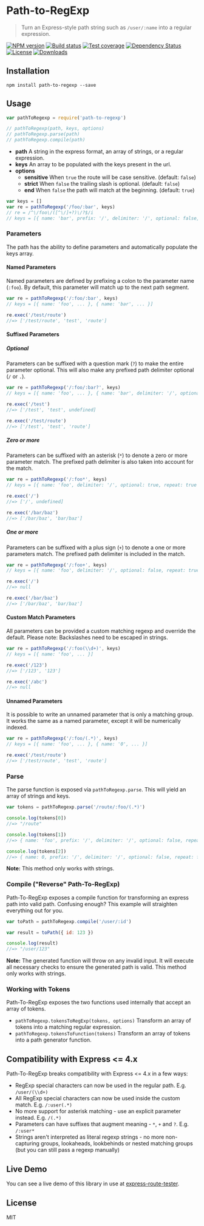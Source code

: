 # Path-to-RegExp

> Turn an Express-style path string such as `/user/:name` into a regular expression.

[![NPM version][npm-image]][npm-url]
[![Build status][travis-image]][travis-url]
[![Test coverage][coveralls-image]][coveralls-url]
[![Dependency Status][david-image]][david-url]
[![License][license-image]][license-url]
[![Downloads][downloads-image]][downloads-url]

## Installation

```
npm install path-to-regexp --save
```

## Usage

```javascript
var pathToRegexp = require('path-to-regexp')

// pathToRegexp(path, keys, options)
// pathToRegexp.parse(path)
// pathToRegexp.compile(path)
```

- **path** A string in the express format, an array of strings, or a regular expression.
- **keys** An array to be populated with the keys present in the url.
- **options**
  - **sensitive** When `true` the route will be case sensitive. (default: `false`)
  - **strict** When `false` the trailing slash is optional. (default: `false`)
  - **end** When `false` the path will match at the beginning. (default: `true`)

```javascript
var keys = []
var re = pathToRegexp('/foo/:bar', keys)
// re = /^\/foo\/([^\/]+?)\/?$/i
// keys = [{ name: 'bar', prefix: '/', delimiter: '/', optional: false, repeat: false, pattern: '[^\\/]+?' }]
```

### Parameters

The path has the ability to define parameters and automatically populate the keys array.

#### Named Parameters

Named parameters are defined by prefixing a colon to the parameter name (`:foo`). By default, this parameter will match up to the next path segment.

```js
var re = pathToRegexp('/:foo/:bar', keys)
// keys = [{ name: 'foo', ... }, { name: 'bar', ... }]

re.exec('/test/route')
//=> ['/test/route', 'test', 'route']
```

#### Suffixed Parameters

##### Optional

Parameters can be suffixed with a question mark (`?`) to make the entire parameter optional. This will also make any prefixed path delimiter optional (`/` or `.`).

```js
var re = pathToRegexp('/:foo/:bar?', keys)
// keys = [{ name: 'foo', ... }, { name: 'bar', delimiter: '/', optional: true, repeat: false }]

re.exec('/test')
//=> ['/test', 'test', undefined]

re.exec('/test/route')
//=> ['/test', 'test', 'route']
```

##### Zero or more

Parameters can be suffixed with an asterisk (`*`) to denote a zero or more parameter match. The prefixed path delimiter is also taken into account for the match.

```js
var re = pathToRegexp('/:foo*', keys)
// keys = [{ name: 'foo', delimiter: '/', optional: true, repeat: true }]

re.exec('/')
//=> ['/', undefined]

re.exec('/bar/baz')
//=> ['/bar/baz', 'bar/baz']
```

##### One or more

Parameters can be suffixed with a plus sign (`+`) to denote a one or more parameters match. The prefixed path delimiter is included in the match.

```js
var re = pathToRegexp('/:foo+', keys)
// keys = [{ name: 'foo', delimiter: '/', optional: false, repeat: true }]

re.exec('/')
//=> null

re.exec('/bar/baz')
//=> ['/bar/baz', 'bar/baz']
```

#### Custom Match Parameters

All parameters can be provided a custom matching regexp and override the default. Please note: Backslashes need to be escaped in strings.

```js
var re = pathToRegexp('/:foo(\\d+)', keys)
// keys = [{ name: 'foo', ... }]

re.exec('/123')
//=> ['/123', '123']

re.exec('/abc')
//=> null
```

#### Unnamed Parameters

It is possible to write an unnamed parameter that is only a matching group. It works the same as a named parameter, except it will be numerically indexed.

```js
var re = pathToRegexp('/:foo/(.*)', keys)
// keys = [{ name: 'foo', ... }, { name: '0', ... }]

re.exec('/test/route')
//=> ['/test/route', 'test', 'route']
```

### Parse

The parse function is exposed via `pathToRegexp.parse`. This will yield an array of strings and keys.

```js
var tokens = pathToRegexp.parse('/route/:foo/(.*)')

console.log(tokens[0])
//=> "/route"

console.log(tokens[1])
//=> { name: 'foo', prefix: '/', delimiter: '/', optional: false, repeat: false, pattern: '[^\\/]+?' }

console.log(tokens[2])
//=> { name: 0, prefix: '/', delimiter: '/', optional: false, repeat: false, pattern: '.*' }
```

**Note:** This method only works with strings.

### Compile ("Reverse" Path-To-RegExp)

Path-To-RegExp exposes a compile function for transforming an express path into valid path. Confusing enough? This example will straighten everything out for you.

```js
var toPath = pathToRegexp.compile('/user/:id')

var result = toPath({ id: 123 })

console.log(result)
//=> "/user/123"
```

**Note:** The generated function will throw on any invalid input. It will execute all necessary checks to ensure the generated path is valid. This method only works with strings.

### Working with Tokens

Path-To-RegExp exposes the two functions used internally that accept an array of tokens.

* `pathToRegexp.tokensToRegExp(tokens, options)` Transform an array of tokens into a matching regular expression.
* `pathToRegexp.tokensToFunction(tokens)` Transform an array of tokens into a path generator function.

## Compatibility with Express <= 4.x

Path-To-RegExp breaks compatibility with Express <= 4.x in a few ways:

* RegExp special characters can now be used in the regular path. E.g. `/user/(\\d+)`
* All RegExp special characters can now be used inside the custom match. E.g. `/:user(.*)`
* No more support for asterisk matching - use an explicit parameter instead. E.g. `/(.*)`
* Parameters can have suffixes that augment meaning - `*`, `+` and `?`. E.g. `/:user*`
* Strings aren't interpreted as literal regexp strings - no more non-capturing groups, lookaheads, lookbehinds or nested matching groups (but you can still pass a regexp manually)

## Live Demo

You can see a live demo of this library in use at [express-route-tester](http://forbeslindesay.github.com/express-route-tester/).

## License

MIT

[npm-image]: https://img.shields.io/npm/v/path-to-regexp.svg?style=flat
[npm-url]: https://npmjs.org/package/path-to-regexp
[travis-image]: https://img.shields.io/travis/pillarjs/path-to-regexp.svg?style=flat
[travis-url]: https://travis-ci.org/pillarjs/path-to-regexp
[coveralls-image]: https://img.shields.io/coveralls/pillarjs/path-to-regexp.svg?style=flat
[coveralls-url]: https://coveralls.io/r/pillarjs/path-to-regexp?branch=master
[david-image]: http://img.shields.io/david/pillarjs/path-to-regexp.svg?style=flat
[david-url]: https://david-dm.org/pillarjs/path-to-regexp
[license-image]: http://img.shields.io/npm/l/path-to-regexp.svg?style=flat
[license-url]: LICENSE.md
[downloads-image]: http://img.shields.io/npm/dm/path-to-regexp.svg?style=flat
[downloads-url]: https://npmjs.org/package/path-to-regexp
